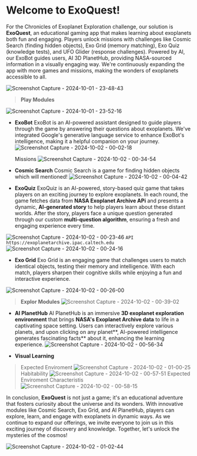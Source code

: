 # Welcome to ExoQuest!

For the Chronicles of Exoplanet Exploration challenge, our solution is **ExoQuest**, an educational gaming app that makes learning about exoplanets both fun and engaging. Players unlock missions with challenges like Cosmic Search (finding hidden objects), Exo Grid (memory matching), Exo Quiz (knowledge tests), and UFO Glider (response challenges). Powered by AI, our ExoBot guides users, AI 3D PlanetHub, providing NASA-sourced information in a visually engaging way. We're continuously expanding the app with more games and missions, making the wonders of exoplanets accessible to all.

![Screenshot Capture - 2024-10-01 - 23-48-43](https://github.com/user-attachments/assets/4a444c06-7902-48b4-a952-6bbe14944447)

> **Play Modules**

![Screenshot Capture - 2024-10-01 - 23-52-16](https://github.com/user-attachments/assets/638b495d-139f-4bdb-bcf1-5c6da95ba63e)

 - **ExoBot**
 ExoBot is an AI-powered assistant designed to guide players through the game by answering their questions about exoplanets. We've integrated Google's generative language service to enhance ExoBot's intelligence, making it a helpful companion on your journey.
![Screenshot Capture - 2024-10-02 - 00-02-18](https://github.com/user-attachments/assets/6649f421-c477-4685-a65d-b0fb9c80098e)

    Missions
   ![Screenshot Capture - 2024-10-02 - 00-34-54](https://github.com/user-attachments/assets/3f5d15de-70db-4540-b6ad-ca1cdd06f7d9)


 - **Cosmic Search**
Cosmic Search is a game  for finding hidden objects  which will mentioned!
![Screenshot Capture - 2024-10-02 - 00-04-42](https://github.com/user-attachments/assets/75ba69a0-bc42-4a22-ae18-3de0be9cf66c)

 - **ExoQuiz**
ExoQuiz is an AI-powered, story-based quiz game that takes players on an exciting journey to explore exoplanets. In each round, the game fetches data from **NASA Exoplanet Archive APi** and presents a dynamic, **AI-generated story** to help players learn about these distant worlds. After the story, players face a unique question generated through our custom **multi-question algorithm**, ensuring a fresh and engaging experience every time.

![Screenshot Capture - 2024-10-02 - 00-23-46](https://github.com/user-attachments/assets/b04c55b8-786f-46b6-bd5d-fea3e1456cdd)
`API https://exoplanetarchive.ipac.caltech.edu`
![Screenshot Capture - 2024-10-02 - 00-24-16](https://github.com/user-attachments/assets/7d620331-24c1-496b-b6f3-74c1af8d400f)

 - **Exo Grid**
Exo Grid is an engaging game that challenges users to match identical objects, testing their memory and intelligence. With each match, players sharpen their cognitive skills while enjoying a fun and interactive experience.

![Screenshot Capture - 2024-10-02 - 00-26-00](https://github.com/user-attachments/assets/cb013e0b-96a0-4c11-9693-e05d4e148a89)

> **Explor Modules**
![Screenshot Capture - 2024-10-02 - 00-39-02](https://github.com/user-attachments/assets/850f53a6-dd82-45da-bff3-a9c1a1931c24)

 - **AI PlanetHub**
AI PlanetHub is an immersive **3D exoplanet exploration environment** that brings **NASA's Exoplanet Archive data** to life in a captivating space setting. Users can interactively explore various planets, and upon clicking on any planet**, AI-powered intelligence generates fascinating facts** about it, enhancing the learning experience.
![Screenshot Capture - 2024-10-02 - 00-56-34](https://github.com/user-attachments/assets/180854e5-d02a-4d91-9aaf-793110e6c479)

 - **Visual Learning**
> Expected Enviroment
![Screenshot Capture - 2024-10-02 - 01-00-25](https://github.com/user-attachments/assets/67549fe7-1fbf-403c-8dc2-c89af93d29e5)
> Habitability
![Screenshot Capture - 2024-10-02 - 00-57-51](https://github.com/user-attachments/assets/e16111fa-7871-4303-bbb9-8d488bf55cd2)
> Expected Enviroment Characteristis
![Screenshot Capture - 2024-10-02 - 00-58-15](https://github.com/user-attachments/assets/95bc50a1-5057-40ff-bef3-554ddd1addf2)

In conclusion, **ExoQuest** is not just a game; it's an educational adventure that fosters curiosity about the universe and its wonders. With innovative modules like Cosmic Search, Exo Grid, and AI PlanetHub, players can explore, learn, and engage with exoplanets in dynamic ways. As we continue to expand our offerings, we invite everyone to join us in this exciting journey of discovery and knowledge. Together, let's unlock the mysteries of the cosmos!

![Screenshot Capture - 2024-10-02 - 01-02-44](https://github.com/user-attachments/assets/27b94d57-c2b0-4335-b14c-9166b64272e7)



